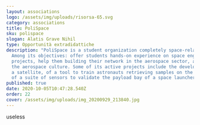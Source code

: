 ```yaml
---
layout: associations
logo: /assets/img/uploads/risorsa-65.svg
category: associations
title: PoliSpace
sku: polispace
slogan: Alatis Grave Nihil
type: Opportunità extradidattiche
description: "PoliSpace is a student organization completely space-related.
  Among its objectives: offer students hands-on experience on space engineering
  projects, help them building their network in the aerospace sector, and spread
  the aerospace culture. Some of its active projects include the development of
  a satellite, of a tool to train astronauts retrieving samples on the Moon, and
  of a suite of sensors to validate the payload bay of a space launcher."
published: true
date: 2020-10-05T10:47:28.540Z
order: 22
cover: /assets/img/uploads/img_20200929_213840.jpg
---
```

useless